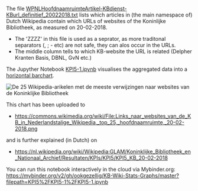 The file [WPNLHoofdnaamruimteArtikel-KBdienst-KBurl_definitief_20022018.txt](WPNLHoofdnaamruimteArtikel-KBdienst-KBurl_definitief_20022018.txt) lists which articles in (the main namespace of) Dutch Wikipedia contain which URLs of websites of the Koninlijke Bibliotheek, as measured on 20-02-2018. 
* The 'ZZZZ' in this file is used as a seprator, as more traditonal separators (, ; - etc) are not safe, they can alos occur in the URLs. 
* The middle column tells to which KB-website the URL is related (Delpher Kranten Basis, DBNL, GvN etc.)

The Jupyther Notebook [KPI5-1.ipynb](KPI5-1.ipynb) visualises the aggregated data into a [horizontal barchart](KPI5-Plot1.png). 

![De 25 Wikipedia-arikelen met de meeste verwijzingen naar websites van de Koninklijke Bibliotheek](https://raw.githubusercontent.com/ookgezellig/KB-Wiki-Stats-Graphs/master/KPI5/KPI5-1/KPI5-Plot1.png)

This chart has been uploaded to
* https://commons.wikimedia.org/wiki/File:Links_naar_websites_van_de_KB_in_Nederlandstalige_Wikipedia,_top_25,_hoofdnaamruimte,_20-02-2018.png

and is further explained (in Dutch) on

* https://nl.wikipedia.org/wiki/Wikipedia:GLAM/Koninklijke_Bibliotheek_en_Nationaal_Archief/Resultaten/KPIs/KPI5/KPI5_KB_20-02-2018

You can run this notebook interactively in the cloud via Mybinder.org: https://mybinder.org/v2/gh/ookgezellig/KB-Wiki-Stats-Graphs/master?filepath=KPI5%2FKPI5-1%2FKPI5-1.ipynb
